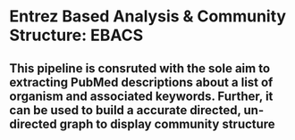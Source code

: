 # Entrez Based Analysis & Community Structure: EBACS

## This pipeline is consruted with the sole aim to extracting PubMed descriptions about a list of organism and associated keywords. Further, it can be used to build a accurate directed, un-directed graph to display community structure
